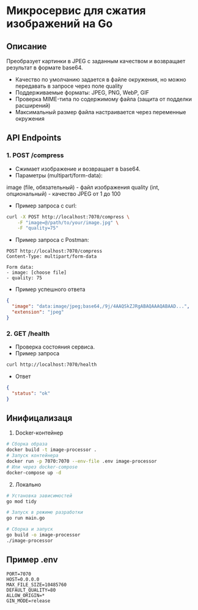 # Микросервис для сжатия изображений на Go

## Описание

Преобразует картинки в JPEG с заданным качеством и возвращает результат в формате base64.

- Качество по умолчанию задается в файле окружения, но можно передавать в запросе через поле quality
- Поддерживаемые форматы: JPEG, PNG, WebP, GIF
- Проверка MIME-типа по содержимому файла (защита от подделки расширений)
- Максимальный размер файла настраивается через переменные окружения

## API Endpoints

### 1. POST /compress

- Сжимает изображение и возвращает в base64.
- Параметры (multipart/form-data):

image (file, обязательный) - файл изображения
quality (int, опциональный) - качество JPEG от 1 до 100

- Пример запроса с curl:

```bash
curl -X POST http://localhost:7070/compress \
    -F "image=@/path/to/your/image.jpg" \
    -F "quality=75"
```

- Пример запроса с Postman:

```plain-text
POST http://localhost:7070/compress
Content-Type: multipart/form-data

Form data:
- image: [choose file]
- quality: 75
```

- Пример успешного ответа

```json
{
  "image": "data:image/jpeg;base64,/9j/4AAQSkZJRgABAQAAAQABAAD...",
  "extension": "jpeg"
}
```

### 2. GET /health

- Проверка состояния сервиса.
- Пример запроса

```bash
curl http://localhost:7070/health
```

- Ответ

```json
{
  "status": "ok"
}
```

## Инифицализаця

1. Docker-контейнер

```bash
# Сборка образа
docker build -t image-processor .
# Запуск контейнера
docker run -p 7070:7070 --env-file .env image-processor
# Или через docker-compose
docker-compose up -d
```

2. Локально

```bash
# Установка зависимостей
go mod tidy

# Запуск в режиме разработки
go run main.go

# Сборка и запуск
go build -o image-processor
./image-processor
```

## Пример .env

```env
PORT=7070
HOST=0.0.0.0
MAX_FILE_SIZE=10485760
DEFAULT_QUALITY=80
ALLOW_ORIGIN=*
GIN_MODE=release
```
